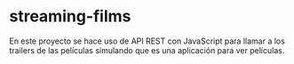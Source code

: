 # streaming-films
En este proyecto se hace uso de API REST con JavaScript para llamar a los trailers de las películas simulando que es una aplicación para ver películas.
